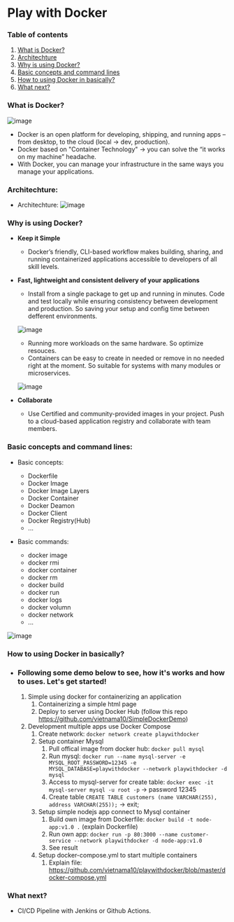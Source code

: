 # Play with Docker

### Table of contents

1.  [What is Docker?](#what-is-docker)
2.  [Architechture](#architechture)
3.  [Why is using Docker?](#why-is-using-docker)
4.  [Basic concepts and command lines](#basic-concepts-and-command-lines)
5.  [How to using Docker in basically?](#how-to-using-docker-in-basically)
6.  [What next?](#what-next)

### What is Docker?
![image](https://user-images.githubusercontent.com/15383075/171147109-8bff0707-be72-45ae-9c54-aaedf5578f2a.png)

-	Docker is an open platform for developing, shipping, and running apps – from desktop, to the cloud (local -> dev, production).
-	Docker based on "Container Technology" -> you can solve the “it works on my machine” headache.
-	With Docker, you can manage your infrastructure in the same ways you manage your applications.
### Architechture:
	
- 	Architechture:
	![image](https://user-images.githubusercontent.com/15383075/170934097-435dd734-491c-4666-8703-42f8654e79d9.png)

### Why is using Docker?
-	**Keep it Simple**
	- Docker’s friendly, CLI-based workflow makes building, sharing, and running containerized applications accessible to developers of all skill levels.
	
-	**Fast, lightweight and consistent delivery of your applications**
	- Install from a single package to get up and running in minutes. Code and test locally while ensuring consistency between development and production. So saving your setup and config time between defferent environments.
	
	![image](https://user-images.githubusercontent.com/15383075/170947710-b9f8514d-cc60-4c17-a6e0-5717272521ab.png)
	
	- Running more workloads on the same hardware. So optimize resouces.
	- Containers can be easy to create in needed or remove in no needed right at the moment. So suitable for systems with many modules or microservices.
	
	![image](https://user-images.githubusercontent.com/15383075/170949147-a5e9fe7b-c936-455c-99b0-ad22b3147161.png)

-	**Collaborate**
	- Use Certified and community-provided images in your project. Push to a cloud-based application registry and collaborate with team members.

### Basic concepts and command lines:
-	Basic concepts:
	- Dockerfile
	- Docker Image
	- Docker Image Layers
	- Docker Container
	- Docker Deamon
	- Docker Client
	- Docker Registry(Hub)
	- ...

-	Basic commands:
	- docker image
	- docker rmi
	- docker container
	- docker rm
	- docker build
	- docker run 
	- docker logs
	- docker volumn
	- docker network
	- ...
	
![image](https://user-images.githubusercontent.com/15383075/172034762-07bb4385-115c-45f0-a7f2-2e5e675f8e56.png)

### How to using Docker in basically?
-	### Following some demo below to see, how it's works and how to uses. Let's get started!
	1. Simple using docker for containerizing an application
		1. Containerizing a simple html page
		2. Deploy to server using Docker Hub
		(follow this repo https://github.com/vietnama10/SimpleDockerDemo)
	2. Development multiple apps use Docker Compose
		1. Create network: `docker network create playwithdocker`
		2. Setup container Mysql
			1. Pull offical image from docker hub: `docker pull mysql`
			2. Run mysql: `docker run --name mysql-server -e MYSQL_ROOT_PASSWORD=12345 -e MYSQL_DATABASE=playwithdocker --network playwithdocker -d mysql`
			3. Access to mysql-server for create table: `docker exec -it mysql-server mysql -u root -p` -> password 12345
			4. Create table `CREATE TABLE customers (name VARCHAR(255), address VARCHAR(255));` -> exit;
		3. Setup simple nodejs app connect to Mysql container
			1. Build own image from Dockerfile: `docker build -t node-app:v1.0 .` (explain Dockerfile)
			2. Run own app: `docker run -p 80:3000 --name customer-service --network playwithdocker -d node-app:v1.0`
			3. See result
		4. Setup docker-compose.yml to start multiple containers
			1. Explain file: https://github.com/vietnama10/playwithdocker/blob/master/docker-compose.yml
		
### What next?
-	CI/CD Pipeline with Jenkins or Github Actions.
